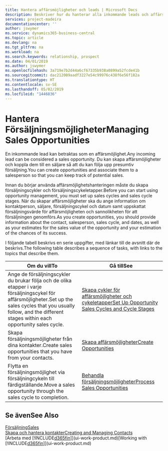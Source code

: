 ```yaml
---
title: Hantera affärsmöjligheter och leads | Microsoft Docs
description: Beskriver hur du hanterar alla inkommande leads och affärsmöjligheter i Business Central och associerar affärsmöjligheten med en säljare för att följa upp potentiell försäljning.
services: project-madeira
documentationcenter: ''
author: jswymer
ms.service: dynamics365-business-central
ms.topic: article
ms.devlang: na
ms.tgt_pltfrm: na
ms.workload: na
ms.search.keywords: relationship, prospect
ms.date: 04/01/2019
ms.author: jswymer
ms.openlocfilehash: 3a719e7b2d44a6cf67335b938a0899a52fcde41b
ms.sourcegitcommit: dac212009aadf3227e54c99976c438f6e56f182a
ms.translationtype: HT
ms.contentlocale: sv-SE
ms.lasthandoff: 05/02/2019
ms.locfileid: "1446836"
---
```

# <a name="managing-sales-opportunities"></a><span data-ttu-id="4866b-103">Hantera Försäljningsmöjligheter</span><span class="sxs-lookup"><span data-stu-id="4866b-103">Managing Sales Opportunities</span></span>
<span data-ttu-id="4866b-104">En inkommande lead kan betraktas som en affärsmöjlighet.</span><span class="sxs-lookup"><span data-stu-id="4866b-104">Any incoming lead can be considered a sales opportunity.</span></span> <span data-ttu-id="4866b-105">Du kan skapa affärsmöjligheter och koppla dem till en säljare så att du kan följa upp presumtiv försäljning.</span><span class="sxs-lookup"><span data-stu-id="4866b-105">You can create opportunities and associate them to a salesperson so that you can keep track of potential sales.</span></span>

<span data-ttu-id="4866b-106">Innan du börjar använda affärsmöjlighetshanteringen måste du skapa försäljningscykler och försäljningscykeletapper.</span><span class="sxs-lookup"><span data-stu-id="4866b-106">Before you can start using opportunity management, you must set up sales cycles and sales cycle stages.</span></span> <span data-ttu-id="4866b-107">När du skapar affärsmöjligheter ska du ange information om kontaktperson, säljare, försäljningscykel och datum samt uppskattat försäljningsvärde för affärsmöjligheten och sannolikheten för att försäljningen genomförs.</span><span class="sxs-lookup"><span data-stu-id="4866b-107">As you create opportunities, you should provide information about the contact, salesperson, sales cycle, and dates, as well as your estimates for the sales value of the opportunity and your estimation of the chances of its success.</span></span>

<span data-ttu-id="4866b-108">I följande tabell beskrivs en serie uppgifter, med länkar till de avsnitt där de beskrivs.</span><span class="sxs-lookup"><span data-stu-id="4866b-108">The following table describes a sequence of tasks, with links to the topics that describe them.</span></span>

| <span data-ttu-id="4866b-109">Om du vill</span><span class="sxs-lookup"><span data-stu-id="4866b-109">To</span></span> | <span data-ttu-id="4866b-110">Gå till</span><span class="sxs-lookup"><span data-stu-id="4866b-110">See</span></span> |
| --- | --- |
| <span data-ttu-id="4866b-111">Ange de försäljningscykler du brukar följa och de olika etapper i varje försäljningscykel för affärsmöjligheter.</span><span class="sxs-lookup"><span data-stu-id="4866b-111">Set up the sales cycles that you usually follow, and the different stages within each opportunity sales cycle.</span></span> |[<span data-ttu-id="4866b-112">Skapa cykler för affärsmöjligheter och cykeletapper</span><span class="sxs-lookup"><span data-stu-id="4866b-112">Set Up Opportunity Sales Cycles and Cycle Stages</span></span>](marketing-how-setup-opportunity-sales-cycles-stages.md) |
| <span data-ttu-id="4866b-113">Skapa försäljningsmöjligheter från dina kontakter.</span><span class="sxs-lookup"><span data-stu-id="4866b-113">Create sales opportunities that you have from your contacts.</span></span> |[<span data-ttu-id="4866b-114">Skapa affärsmöjligheter</span><span class="sxs-lookup"><span data-stu-id="4866b-114">Create Opportunities</span></span>](marketing-how-create-opportunities.md) |
| <span data-ttu-id="4866b-115">Flytta en försäljningsmöjlighet via försäljningcykeln till färdigställande.</span><span class="sxs-lookup"><span data-stu-id="4866b-115">Move a sales opportunity through the sales cycle to completion.</span></span> |[<span data-ttu-id="4866b-116">Behandla försäljningsmöjligheter</span><span class="sxs-lookup"><span data-stu-id="4866b-116">Process Sales Opportunities</span></span>](marketing-processing-sales-opportunities.md) |

## <a name="see-also"></a><span data-ttu-id="4866b-117">Se även</span><span class="sxs-lookup"><span data-stu-id="4866b-117">See Also</span></span>
[<span data-ttu-id="4866b-118">Försäljning</span><span class="sxs-lookup"><span data-stu-id="4866b-118">Sales</span></span>](sales-manage-sales.md)  
[<span data-ttu-id="4866b-119">Skapa och hantera kontakter</span><span class="sxs-lookup"><span data-stu-id="4866b-119">Creating and Managing Contacts</span></span>](marketing-contacts.md)  
<span data-ttu-id="4866b-120">[Arbeta med [!INCLUDE[d365fin](includes/d365fin_md.md)]](ui-work-product.md)</span><span class="sxs-lookup"><span data-stu-id="4866b-120">[Working with [!INCLUDE[d365fin](includes/d365fin_md.md)]](ui-work-product.md)</span></span>
